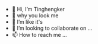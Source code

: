- 👋 Hi, I’m Tinghengker 
- 👀 why you look me
- 🌱 I’m like it's 
- 💞️ I’m looking to collaborate on ...
- 📫 How to reach me ...

<!---
Balolsye/Balolsye is a ✨ special ✨ repository because its `README.md` (this file) appears on your GitHub Tinghengker.
You can click the Preview link to take a look at your changes.
--->

